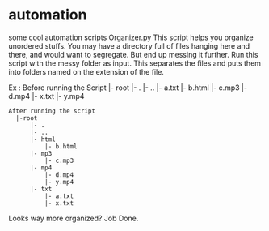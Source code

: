 # automation
some cool automation scripts
Organizer.py
  This script helps you organize unordered stuffs.
  You may have a directory full of files hanging here and there, and would want to segregate.
  But end up messing it further.
  Run this script with the messy folder as input.
  This separates the files and puts them into folders named on the extension of the file.
  
  Ex :
    Before running the Script
      |- root
          |- .
          |- ..
          |- a.txt
          |- b.html
          |- c.mp3
          |- d.mp4
          |- x.txt
          |- y.mp4
        
    After running the script
      |-root
          |- .
          |- ..
          |- html
              |- b.html
          |- mp3
              |- c.mp3
          |- mp4
              |- d.mp4
              |- y.mp4
          |- txt
              |- a.txt
              |- x.txt

  Looks way more organized?
  Job Done.
    
  
